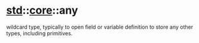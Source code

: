 # [std](/libs/std/)::[core](/libs/std/core/)::any

wildcard type, typically to open field or variable definition to store any other types, including primitives.
